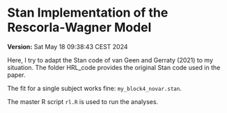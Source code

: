# Stan Implementation of the Rescorla-Wagner Model

**Version:** Sat May 18 09:38:43 CEST 2024

Here, I try to adapt the Stan code of van Geen and Gerraty (2021) to my situation. The folder HRL_code provides the original Stan code used in the paper.

The fit for a single subject works fine: `my_block4_novar.stan`.

The master R script `rl.R` is used to run the analyses.
